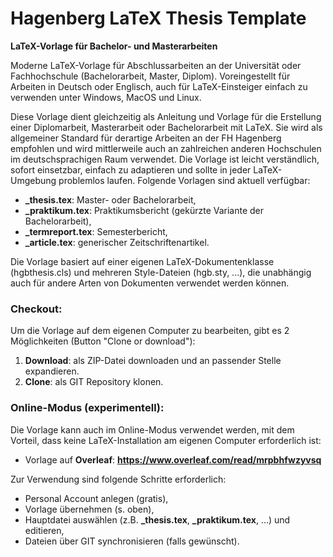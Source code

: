 ﻿# Hagenberg LaTeX Thesis Template
**LaTeX-Vorlage für Bachelor- und Masterarbeiten**

Moderne LaTeX-Vorlage für Abschlussarbeiten an der Universität oder Fachhochschule (Bachelorarbeit, Master, Diplom). 
Voreingestellt für Arbeiten in Deutsch oder Englisch, auch für LaTeX-Einsteiger einfach zu verwenden unter Windows, 
MacOS und Linux.

Diese Vorlage dient gleichzeitig als Anleitung und Vorlage für die Erstellung einer Diplomarbeit, Masterarbeit oder Bachelorarbeit mit LaTeX. Sie wird als allgemeiner Standard für derartige Arbeiten an der FH Hagenberg empfohlen und wird mittlerweile auch an zahlreichen anderen Hochschulen im deutschsprachigen Raum verwendet. Die Vorlage ist leicht verständlich, sofort einsetzbar, einfach zu adaptieren und sollte in jeder LaTeX-Umgebung problemlos laufen. Folgende Vorlagen sind aktuell verfügbar:
* **_thesis.tex**: Master- oder Bachelorarbeit,
* **_praktikum.tex**: Praktikumsbericht (gekürzte Variante der Bachelorarbeit),
* **_termreport.tex**: Semesterbericht,
* **_article.tex**: generischer Zeitschriftenartikel.

Die Vorlage basiert auf einer eigenen LaTeX-Dokumentenklasse (hgbthesis.cls) und mehreren Style-Dateien (hgb.sty, ...), die unabhängig auch für andere Arten von Dokumenten verwendet werden können.


### Checkout:

Um die Vorlage auf dem eigenen Computer zu bearbeiten, gibt es 2 Möglichkeiten
(Button "Clone or download"):

1. **Download**: als ZIP-Datei downloaden und an passender Stelle expandieren.
2. **Clone**: als GIT Repository klonen.



### Online-Modus (experimentell):

Die Vorlage kann auch im Online-Modus verwendet werden, mit dem Vorteil, dass keine LaTeX-Installation am eigenen Computer erforderlich ist:
* Vorlage auf **Overleaf**: **https://www.overleaf.com/read/mrpbhfwzyvsq**

Zur Verwendung sind folgende Schritte erforderlich:
* Personal Account anlegen (gratis),
* Vorlage übernehmen (s. oben),
* Hauptdatei auswählen (z.B. **_thesis.tex**, **_praktikum.tex**, ...) und editieren,
* Dateien über GIT synchronisieren (falls gewünscht).
